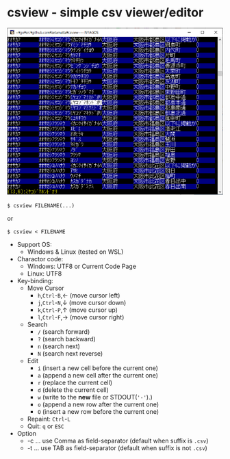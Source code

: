 csview - simple csv viewer/editor
=================================

<img src="./csview.png" />

```
$ csview FILENAME(...)
```

or

```
$ csview < FILENAME
```

* Support OS:
    * Windows & Linux (tested on WSL)
* Charactor code:
    * Windows: UTF8 or Current Code Page
    * Linux: UTF8
* Key-binding:
    * Move Cursor
        * `h`,`Ctrl`-`B`,&#x2190; (move cursor left)
        * `j`,`Ctrl`-`N`,&#x2193; (move cursor down)
        * `k`,`Ctrl`-`P`,&#x2191; (move cursor up)
        * `l`,`Ctrl`-`F`,&#x2192; (move cursor right)
    * Search
        * `/` (search forward)
        * `?` (search backward)
        * `n` (search next)
        * `N` (search next reverse)
    * Edit
        * `i` (insert a new cell before the current one)
        * `a` (append a new cell after the current one)
        * `r` (replace the current cell)
        * `d` (delete the current cell)
        * `w` (write to the **new** file or STDOUT(`'-'`).)
        * `o` (append a new row after the current one)
        * `O` (insert a new row before the current one)
    * Repaint: `Ctrl`-`L`
    * Quit: `q` or `ESC`
* Option
    * -c ... use Comma as field-separator (default when suffix is `.csv`)
    * -t ... use TAB as field-separator (default when suffix is not `.csv`)
